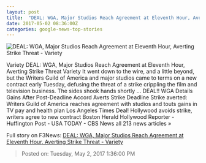 ```yaml
---
layout: post
title:  "DEAL: WGA, Major Studios Reach Agreement at Eleventh Hour, Averting Strike Threat - Variety"
date: 2017-05-02 08:36:00Z
categories: google-news-top-stories
---
```


![DEAL: WGA, Major Studios Reach Agreement at Eleventh Hour, Averting Strike Threat - Variety](https://pmcvariety.files.wordpress.com/2017/04/wga-strike.jpg?w=1000&h=563&crop=1)

Variety DEAL: WGA, Major Studios Reach Agreement at Eleventh Hour, Averting Strike Threat Variety It went down to the wire, and a little beyond, but the Writers Guild of America and major studios came to terms on a new contract early Tuesday, defusing the threat of a strike crippling the film and television business. The sides shook hands shortly ... DEAL!! WGA Details Gains After Post-Deadline Accord Averts Strike Deadline Strike averted: Writers Guild of America reaches agreement with studios and touts gains in TV pay and health plan Los Angeles Times Deal! Hollywood avoids strike, writers agree to new contract Boston Herald Hollywood Reporter - Huffington Post - USA TODAY - CBS News all 213 news articles »


Full story on F3News: [DEAL: WGA, Major Studios Reach Agreement at Eleventh Hour, Averting Strike Threat - Variety](http://www.f3nws.com/n/fMjKR)

> Posted on: Tuesday, May 2, 2017 1:36:00 PM
